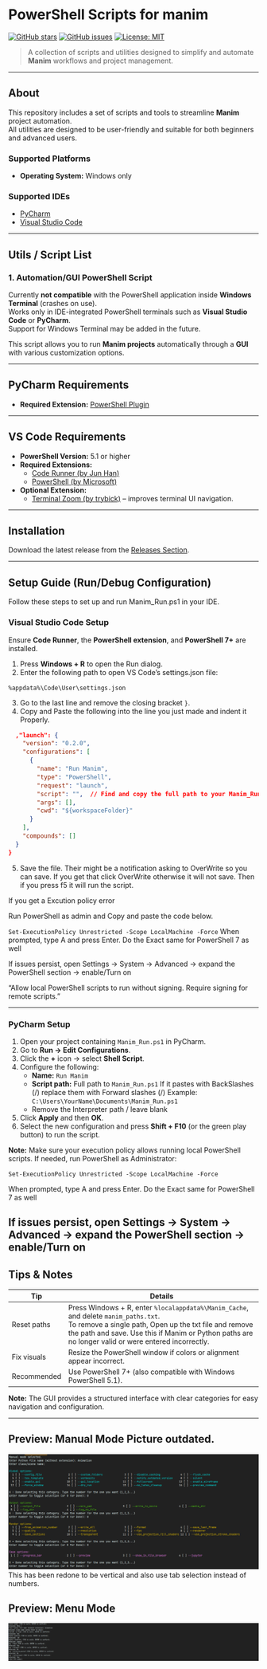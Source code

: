 # PowerShell Scripts for manim

[![GitHub stars](https://img.shields.io/github/stars/hi4444/Manim-Utility-Projects?style=social)](https://github.com/hi4444/Manim-Utility-Projects/stargazers)
[![GitHub issues](https://img.shields.io/github/issues/hi4444/Manim-Utility-Projects)](https://github.com/hi4444/Manim-Utility-Projects/issues)
[![License: MIT](https://img.shields.io/badge/License-MIT-blue.svg)](https://github.com/hi4444/Manim-Utility-Projects/blob/main/LICENSES)

> A collection of scripts and utilities designed to simplify and automate **Manim** workflows and project management.

---

## About

This repository includes a set of scripts and tools to streamline **Manim** project automation.  
All utilities are designed to be user-friendly and suitable for both beginners and advanced users.

### Supported Platforms
- **Operating System:** Windows only

### Supported IDEs
- [PyCharm](https://www.jetbrains.com/pycharm/download/?section=windows)  
- [Visual Studio Code](https://code.visualstudio.com/download)

---

## Utils / Script List

### 1. Automation/GUI PowerShell Script
Currently **not compatible** with the PowerShell application inside **Windows Terminal** (crashes on use).  
Works only in IDE-integrated PowerShell terminals such as **Visual Studio Code** or **PyCharm**.  
Support for Windows Terminal may be added in the future.

This script allows you to run **Manim projects** automatically through a **GUI** with various customization options.

---

## PyCharm Requirements
- **Required Extension:** [PowerShell Plugin](https://plugins.jetbrains.com/plugin/10249-powershell)

---

## VS Code Requirements
- **PowerShell Version:** 5.1 or higher  
- **Required Extensions:**  
  - [Code Runner (by Jun Han)](https://marketplace.visualstudio.com/items?itemName=formulahendry.code-runner)  
  - [PowerShell (by Microsoft)](https://marketplace.visualstudio.com/items?itemName=ms-vscode.PowerShell)  
- **Optional Extension:**  
  - [Terminal Zoom (by trybick)](https://marketplace.visualstudio.com/items?itemName=trybick.terminal-zoom) – improves terminal UI navigation.

---

## Installation

Download the latest release from the [Releases Section](https://github.com/hi4444/Manim-Utility-Projects/releases).

---

## Setup Guide (Run/Debug Configuration)

Follow these steps to set up and run Manim_Run.ps1 in your IDE.

### Visual Studio Code Setup
Ensure **Code Runner**, the **PowerShell extension**, and **PowerShell 7+** are installed.

1. Press **Windows + R** to open the Run dialog.  
2. Enter the following path to open VS Code’s settings.json file:  
```
%appdata%\Code\User\settings.json
```

3. Go to the last line and remove the closing bracket `}`.  
4. Copy and Paste the following into the line you just made and indent it Properly.
```json
  ,"launch": {
    "version": "0.2.0",
    "configurations": [
      {
        "name": "Run Manim",
        "type": "PowerShell",
        "request": "launch",
        "script": "",  // Find and copy the full path to your Manim_Run.ps1 file inside the qoutes — Replace the backslashes (\) with forward slashes (/)
        "args": [],
        "cwd": "${workspaceFolder}"
      }
    ],
    "compounds": []
  }
}

```
5. Save the file. 
Their might be a notification asking to OverWrite so you can save. If you get that click OverWrite otherwise it will not save. 
Then if you press f5 it will run the script.

If you get a Excution policy error

Run PowerShell as admin and Copy and paste the code below.

`Set-ExecutionPolicy Unrestricted -Scope LocalMachine -Force`
When prompted, type A and press Enter.
Do the Exact same for PowerShell 7 as well

If issues persist, open Settings → System → Advanced → expand the PowerShell section → enable/Turn on

“Allow local PowerShell scripts to run without signing. Require signing for remote scripts.”
___
### PyCharm Setup
1. Open your project containing `Manim_Run.ps1` in PyCharm.  
2. Go to **Run → Edit Configurations**.  
3. Click the **+** icon → select **Shell Script**.  
4. Configure the following:
   - **Name:** `Run Manim`
   - **Script path:** Full path to `Manim_Run.ps1` If it pastes with BackSlashes (/) replace them with Forward slashes (/)
     Example: `C:\Users\YourName\Documents\Manim_Run.ps1`
   - Remove the Interpreter path / leave blank
5. Click **Apply** and then **OK**.  
6. Select the new configuration and press **Shift + F10** (or the green play button) to run the script.

**Note:** Make sure your execution policy allows running local PowerShell scripts. If needed, run PowerShell as Administrator:

```
Set-ExecutionPolicy Unrestricted -Scope LocalMachine -Force
```
When prompted, type A and press Enter.
Do the Exact same for PowerShell 7 as well

If issues persist, open Settings → System → Advanced → expand the PowerShell section → enable/Turn on
---

## Tips & Notes
| Tip             | Details                                                                                      |
| --------------- | -------------------------------------------------------------------------------------------- |
| Reset paths     | Press Windows + R, enter `%localappdata%\Manim_Cache`, and delete `manim_paths.txt`.<br>To remove a single path, Open up the txt file and remove the path and save. Use this if Manim or Python paths are no longer valid or were entered incorrectly. |
| Fix visuals     | Resize the PowerShell window if colors or alignment appear incorrect.                        |
| Recommended     | Use PowerShell 7+ (also compatible with Windows PowerShell 5.1).                             |

**Note:** The GUI provides a structured interface with clear categories for easy navigation and configuration.

---

## Preview: Manual Mode Picture outdated.
![Preview](https://github.com/hi4444/Manim-Utility-Projects/raw/main/Previews_images/Preview_Manual.png) This has been redone to be vertical and also use tab selection instead of numbers. 

## Preview: Menu Mode
![Preview](https://github.com/hi4444/Manim-Utility-Projects/raw/main/Previews_images/Preview_Menu.png)
